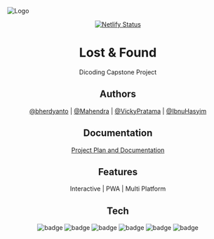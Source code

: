 
![Logo](https://dev-to-uploads.s3.amazonaws.com/uploads/articles/th5xamgrr6se0x5ro4g6.png)

<div align="center">
  
  [![Netlify Status](https://api.netlify.com/api/v1/badges/269ee15a-ff2e-47e4-8945-a91096983710/deploy-status)](https://app.netlify.com/sites/lost-and-found-finder/deploys)
  
# Lost & Found 

Dicoding Capstone Project 
  


  
## Authors

 [@bherdyanto](https://github.com/Menrva-pixel) | [@Mahendra](https://github.com/OmMahen) | [@VickyPratama](https://github.com/VickyPratama87) | [@IbnuHasyim](https://github.com/IbnuHs)

## Documentation

[Project Plan and Documentation](https://docs.google.com/document/d/11AZIsu7ZXM8i8nVDMIL0YBuNyv7aJ6xwYcQtyKEa_hc/edit)


## Features

 Interactive | PWA | Multi Platform

  
## Tech

![badge](https://img.shields.io/badge/Node.js-43853D?style=for-the-badge&logo=node.js&logoColor=white)
![badge](https://img.shields.io/badge/JavaScript-F7DF1E?style=for-the-badge&logo=javascript&logoColor=black)
![badge](https://img.shields.io/badge/HTML5-E34F26?style=for-the-badge&logo=html5&logoColor=white)
![badge](https://img.shields.io/badge/CSS3-1572B6?style=for-the-badge&logo=css3&logoColor=white)
![badge](https://img.shields.io/badge/Bootstrap-563D7C?style=for-the-badge&logo=bootstrap&logoColor=white)
![badge](https://img.shields.io/badge/Express.js-404D59?style=for-the-badge)
  
  
  </div>
